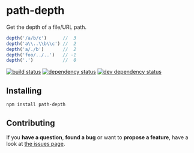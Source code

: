 # path-depth

Get the depth of a file/URL path.

```javascript
depth('/a/b/c')      //  3
depth('a\\..\\b\\c') //  2
depth('a/./b')       //  2
depth('foo/../..')   // -1
depth('.')           //  0
```

[![build status](https://img.shields.io/travis/derhuerst/path-depth.svg)](https://travis-ci.org/derhuerst/path-depth)
[![dependency status](https://img.shields.io/david/derhuerst/path-depth.svg)](https://david-dm.org/derhuerst/path-depth#info=dependencies)
[![dev dependency status](https://img.shields.io/david/dev/derhuerst/path-depth.svg)](https://david-dm.org/derhuerst/path-depth#info=devDependencies)


## Installing

```shell
npm install path-depth
```


## Contributing

If you **have a question**, **found a bug** or want to **propose a feature**, have a look at [the issues page](https://github.com/derhuerst/path-depth/issues).
